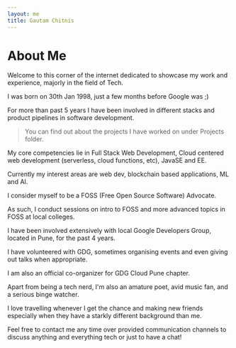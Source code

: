 ```yaml
---
layout: me
title: Gautam Chitnis
---
```


# About Me

Welcome to this corner of the internet dedicated to showcase my work and experience, majorly in the field of Tech.

I was born on 30th Jan 1998, just a few months before Google was ;)

For more than past 5 years I have been involved in different stacks and product pipelines in software development.

>You can find out about the projects I have worked on under Projects folder.

My core competencies lie in Full Stack Web Development, Cloud centered web development (serverless, cloud functions, etc), JavaSE and EE.

Currently my interest areas are web dev, blockchain based applications, ML and AI.

I consider myself to be a FOSS (Free Open Source Software) Advocate.

As such, I conduct sessions on intro to FOSS and more advanced topics in FOSS at local colleges.

I have been involved extensively with local Google Developers Group, located in Pune, for the past 4 years.

I have volunteered with GDG, sometimes organising events and even giving out talks when appropriate.

I am also an official co-organizer for GDG Cloud Pune chapter.

Apart from being a tech nerd, I'm also an amature poet, avid music fan, and a serious binge watcher.

I love travelling whenever I get the chance and making new friends especially when they have a starkly different background than me.

Feel free to contact me any time over provided communication channels to discuss anything and everything tech or just to have a chat!
